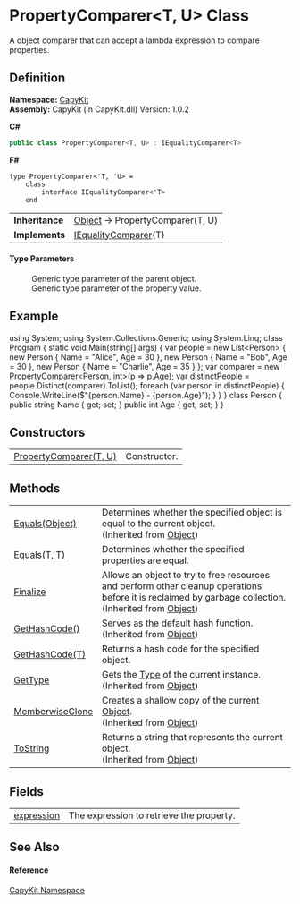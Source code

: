 # PropertyComparer&lt;T, U&gt; Class


A object comparer that can accept a lambda expression to compare properties.



## Definition
**Namespace:** <a href="N_CapyKit.md">CapyKit</a>  
**Assembly:** CapyKit (in CapyKit.dll) Version: 1.0.2

**C#**
``` C#
public class PropertyComparer<T, U> : IEqualityComparer<T>

```
**F#**
``` F#
type PropertyComparer<'T, 'U> = 
    class
        interface IEqualityComparer<'T>
    end
```

<table><tr><td><strong>Inheritance</strong></td><td><a href="https://learn.microsoft.com/dotnet/api/system.object" target="_blank" rel="noopener noreferrer">Object</a>  →  PropertyComparer(T, U)</td></tr>
<tr><td><strong>Implements</strong></td><td><a href="https://learn.microsoft.com/dotnet/api/system.collections.generic.iequalitycomparer-1" target="_blank" rel="noopener noreferrer">IEqualityComparer</a>(T)</td></tr>
</table>



#### Type Parameters
<dl><dt /><dd>Generic type parameter of the parent object.</dd><dt /><dd>Generic type parameter of the property value.</dd></dl>

## Example
using System; using System.Collections.Generic; using System.Linq; class Program { static void Main(string[] args) { var people = new List&lt;Person&gt; { new Person { Name = "Alice", Age = 30 }, new Person { Name = "Bob", Age = 30 }, new Person { Name = "Charlie", Age = 35 } }; var comparer = new PropertyComparer&lt;Person, int&gt;(p =&gt; p.Age); var distinctPeople = people.Distinct(comparer).ToList(); foreach (var person in distinctPeople) { Console.WriteLine($"{person.Name} - {person.Age}"); } } } class Person { public string Name { get; set; } public int Age { get; set; } }

## Constructors
<table>
<tr>
<td><a href="M_CapyKit_PropertyComparer_2__ctor.md">PropertyComparer(T, U)</a></td>
<td>Constructor.</td></tr>
</table>

## Methods
<table>
<tr>
<td><a href="https://learn.microsoft.com/dotnet/api/system.object.equals#system-object-equals(system-object)" target="_blank" rel="noopener noreferrer">Equals(Object)</a></td>
<td>Determines whether the specified object is equal to the current object.<br />(Inherited from <a href="https://learn.microsoft.com/dotnet/api/system.object" target="_blank" rel="noopener noreferrer">Object</a>)</td></tr>
<tr>
<td><a href="M_CapyKit_PropertyComparer_2_Equals.md">Equals(T, T)</a></td>
<td>Determines whether the specified properties are equal.</td></tr>
<tr>
<td><a href="https://learn.microsoft.com/dotnet/api/system.object.finalize" target="_blank" rel="noopener noreferrer">Finalize</a></td>
<td>Allows an object to try to free resources and perform other cleanup operations before it is reclaimed by garbage collection.<br />(Inherited from <a href="https://learn.microsoft.com/dotnet/api/system.object" target="_blank" rel="noopener noreferrer">Object</a>)</td></tr>
<tr>
<td><a href="https://learn.microsoft.com/dotnet/api/system.object.gethashcode" target="_blank" rel="noopener noreferrer">GetHashCode()</a></td>
<td>Serves as the default hash function.<br />(Inherited from <a href="https://learn.microsoft.com/dotnet/api/system.object" target="_blank" rel="noopener noreferrer">Object</a>)</td></tr>
<tr>
<td><a href="M_CapyKit_PropertyComparer_2_GetHashCode.md">GetHashCode(T)</a></td>
<td>Returns a hash code for the specified object.</td></tr>
<tr>
<td><a href="https://learn.microsoft.com/dotnet/api/system.object.gettype" target="_blank" rel="noopener noreferrer">GetType</a></td>
<td>Gets the <a href="https://learn.microsoft.com/dotnet/api/system.type" target="_blank" rel="noopener noreferrer">Type</a> of the current instance.<br />(Inherited from <a href="https://learn.microsoft.com/dotnet/api/system.object" target="_blank" rel="noopener noreferrer">Object</a>)</td></tr>
<tr>
<td><a href="https://learn.microsoft.com/dotnet/api/system.object.memberwiseclone" target="_blank" rel="noopener noreferrer">MemberwiseClone</a></td>
<td>Creates a shallow copy of the current <a href="https://learn.microsoft.com/dotnet/api/system.object" target="_blank" rel="noopener noreferrer">Object</a>.<br />(Inherited from <a href="https://learn.microsoft.com/dotnet/api/system.object" target="_blank" rel="noopener noreferrer">Object</a>)</td></tr>
<tr>
<td><a href="https://learn.microsoft.com/dotnet/api/system.object.tostring" target="_blank" rel="noopener noreferrer">ToString</a></td>
<td>Returns a string that represents the current object.<br />(Inherited from <a href="https://learn.microsoft.com/dotnet/api/system.object" target="_blank" rel="noopener noreferrer">Object</a>)</td></tr>
</table>

## Fields
<table>
<tr>
<td><a href="F_CapyKit_PropertyComparer_2_expression.md">expression</a></td>
<td>The expression to retrieve the property.</td></tr>
</table>

## See Also


#### Reference
<a href="N_CapyKit.md">CapyKit Namespace</a>  
